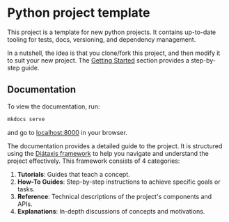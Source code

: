 # Python project template 
This project is a template for new python projects. It contains up-to-date tooling for tests, docs, versioning, and dependency management. 

In a nutshell, the idea is that you clone/fork this project, and then modify it to suit your new project. The [Getting Started](tutorials/getting-started.md) section provides a step-by-step guide. 

## Documentation
To view the documentation, run: 
```sh
mkdocs serve
```
and go to [localhost:8000](http://localhost:8000) in your browser.

The documentation provides a detailed guide to the project. It is structured using the [Diátaxis framework](https://diataxis.fr/) to help you navigate and understand the project effectively. This framework consists of 4 categories:

1. **Tutorials**: Guides that teach a concept.
2. **How-To Guides**: Step-by-step instructions to achieve specific goals or tasks.
3. **Reference**: Technical descriptions of the project's components and APIs.
4. **Explanations**: In-depth discussions of concepts and motivations. 

